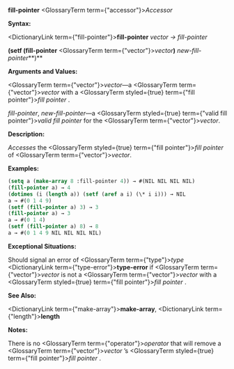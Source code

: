 **fill-pointer** <GlossaryTerm  term={"accessor"}><i>Accessor</i></GlossaryTerm> 



**Syntax:** 



<DictionaryLink  term={"fill-pointer"}><b>fill-pointer</b></DictionaryLink> *vector → fill-pointer* 



**(setf (fill-pointer** <GlossaryTerm  term={"vector"}><i>vector</i></GlossaryTerm>**)** *new-fill-pointer***)** 



**Arguments and Values:** 



<GlossaryTerm  term={"vector"}><i>vector</i></GlossaryTerm>—a <GlossaryTerm  term={"vector"}><i>vector</i></GlossaryTerm> with a <GlossaryTerm styled={true} term={"fill pointer"}><i>fill pointer</i></GlossaryTerm> . 



*fill-pointer*, *new-fill-pointer*—a <GlossaryTerm styled={true} term={"valid fill pointer"}><i>valid fill pointer</i></GlossaryTerm> for the <GlossaryTerm  term={"vector"}><i>vector</i></GlossaryTerm>. 



**Description:** 



*Accesses* the <GlossaryTerm styled={true} term={"fill pointer"}><i>fill pointer</i></GlossaryTerm> of <GlossaryTerm  term={"vector"}><i>vector</i></GlossaryTerm>. 



**Examples:**
```lisp
(setq a (make-array 8 :fill-pointer 4)) → #(NIL NIL NIL NIL) 
(fill-pointer a) → 4 
(dotimes (i (length a)) (setf (aref a i) (\* i i))) → NIL 
a → #(0 1 4 9) 
(setf (fill-pointer a) 3) → 3 
(fill-pointer a) → 3 
a → #(0 1 4) 
(setf (fill-pointer a) 8) → 8 
a → #(0 1 4 9 NIL NIL NIL NIL) 
```
**Exceptional Situations:** 



Should signal an error of <GlossaryTerm  term={"type"}><i>type</i></GlossaryTerm> <DictionaryLink  term={"type-error"}><b>type-error</b></DictionaryLink> if <GlossaryTerm  term={"vector"}><i>vector</i></GlossaryTerm> is not a <GlossaryTerm  term={"vector"}><i>vector</i></GlossaryTerm> with a <GlossaryTerm styled={true} term={"fill pointer"}><i>fill pointer</i></GlossaryTerm> . 



 



 



**See Also:** 



<DictionaryLink  term={"make-array"}><b>make-array</b></DictionaryLink>, <DictionaryLink  term={"length"}><b>length</b></DictionaryLink> 



**Notes:** 



There is no <GlossaryTerm  term={"operator"}><i>operator</i></GlossaryTerm> that will remove a <GlossaryTerm  term={"vector"}><i>vector</i></GlossaryTerm> ’s <GlossaryTerm styled={true} term={"fill pointer"}><i>fill pointer</i></GlossaryTerm> . 



